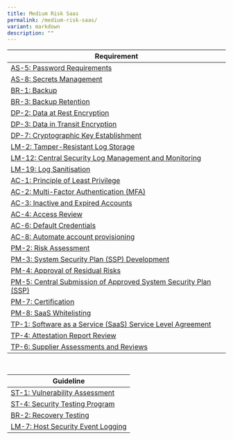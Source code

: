 ```yaml
---
title: Medium Risk Saas
permalink: /medium-risk-saas/
variant: markdown
description: ""
---
```

| Requirement |
| ---- |
| [AS-5: Password Requirements](/control-catalog/as/#as-5) |
| [AS-8: Secrets Management](/control-catalog/as/#as-8) |
| [BR-1: Backup](/control-catalog/br/#br-1) |
| [BR-3: Backup Retention](/control-catalog/br/#br-3) |
| [DP-2: Data at Rest Encryption](/control-catalog/dp/#dp-2) |
| [DP-3: Data in Transit Encryption](/control-catalog/dp/#dp-3) |
| [DP-7: Cryptographic Key Establishment](/control-catalog/dp/#dp-7) |
| [LM-2: Tamper-Resistant Log Storage](/control-catalog/lm/#lm-2) |
| [LM-12: Central Security Log Management and Monitoring](/control-catalog/lm/#lm-12) |
| [LM-19: Log Sanitisation](/control-catalog/lm/#lm-19) |
| [AC-1: Principle of Least Privilege](/control-catalog/ac/#ac-1) |
| [AC-2: Multi-Factor Authentication (MFA)](/control-catalog/ac/#ac-2) |
| [AC-3: Inactive and Expired Accounts](/control-catalog/ac/#ac-3) |
| [AC-4: Access Review](/control-catalog/ac/#ac-4) |
| [AC-6: Default Credentials](/control-catalog/ac/#ac-6) |
| [AC-8: Automate account provisioning](/control-catalog/ac/#ac-8) |
| [PM-2: Risk Assessment](/control-catalog/pm/#pm-2) |
| [PM-3: System Security Plan (SSP) Development](/control-catalog/pm/#pm-3) |
| [PM-4: Approval of Residual Risks](/control-catalog/pm/#pm-4) |
| [PM-5: Central Submission of Approved System Security Plan (SSP)](/control-catalog/pm/#pm-5) |
| [PM-7: Certification](/control-catalog/pm/#pm-7) |
| [PM-8: SaaS Whitelisting](/control-catalog/pm/#pm-8) |
| [TP-1: Software as a Service (SaaS) Service Level Agreement](/control-catalog/tp/#tp-1) |
| [TP-4: Attestation Report Review](/control-catalog/tp/#tp-4) |
| [TP-6: Supplier Assessments and Reviews](/control-catalog/tp/#tp-6) |


<br>

| Guideline |
| ---- |
| [ST-1: Vulnerability Assessment](/control-catalog/st/#st-1) |
| [ST-4: Security Testing Program](/control-catalog/st/#st-4) |
| [BR-2: Recovery Testing](/control-catalog/br/#br-2) |
| [LM-7: Host Security Event Logging](/control-catalog/lm/#lm-7) |